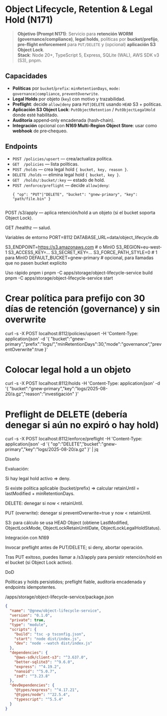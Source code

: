 
# Object Lifecycle, Retention & Legal Hold (N171)

> **Objetivo (Prompt N171)**: Servicio para **retención WORM (governance/compliance)**, **legal holds**, políticas por **bucket/prefijo**, **pre‑flight enforcement** para `PUT/DELETE` y (opcional) **aplicación S3 Object Lock**.  
> **Stack**: Node 20+, TypeScript 5, Express, SQLite (WAL), AWS SDK v3 (S3), pnpm.

## Capacidades
- **Políticas** por `bucket`/`prefix`: `minRetentionDays`, `mode: governance|compliance`, `preventOverwrite`.
- **Legal Holds** por objeto (`key`) con motivo y trazabilidad.
- **Preflight**: decide `allow|deny` para `PUT|DELETE` usando `HEAD` S3 + políticas.
- **Aplicación S3 Object Lock**: `PutObjectRetention` / `PutObjectLegalHold` donde esté habilitado.
- **Auditoría** append‑only encadenada (hash‑chain).
- **Integración** opcional con **N169 Multi‑Region Object Store**: usar como **webhook** de pre‑chequeo.

## Endpoints
- `POST /policies/upsert` — crea/actualiza política.
- `GET  /policies` — lista políticas.
- `POST /holds` — crea legal hold `{ bucket, key, reason }`.
- `DELETE /holds` — elimina legal hold `{ bucket, key }`.
- `GET  /holds/:bucket/:key` — estado de hold.
- `POST /enforce/preflight` — decide `allow|deny`:
  ```jsonc
  { "op": "PUT"|"DELETE", "bucket": "gnew-primary", "key": "path/file.bin" }


POST /s3/apply — aplica retención/hold a un objeto (si el bucket soporta Object Lock).

GET /healthz — salud.

Variables de entorno
PORT=8112
DATABASE_URL=data/object_lifecycle.db

S3_ENDPOINT=https://s3.amazonaws.com      # o MinIO
S3_REGION=eu-west-1
S3_ACCESS_KEY=...
S3_SECRET_KEY=...
S3_FORCE_PATH_STYLE=0                      # 1 para MinIO
DEFAULT_BUCKET=gnew-primary                # opcional, para llamadas que no pasen bucket explícito

Uso rápido
pnpm i
pnpm -C apps/storage/object-lifecycle-service build
pnpm -C apps/storage/object-lifecycle-service start

# Crear política para prefijo con 30 días de retención (governance) y sin overwrite
curl -s -X POST localhost:8112/policies/upsert -H 'Content-Type: application/json' -d '{
  "bucket":"gnew-primary","prefix":"logs/","minRetentionDays":30,"mode":"governance","preventOverwrite":true
}'

# Colocar legal hold a un objeto
curl -s -X POST localhost:8112/holds -H 'Content-Type: application/json' -d '{
  "bucket":"gnew-primary","key":"logs/2025-08-20/a.gz","reason":"investigación"
}'

# Preflight de DELETE (debería denegar si aún no expiró o hay hold)
curl -s -X POST localhost:8112/enforce/preflight -H 'Content-Type: application/json' -d '{
  "op":"DELETE","bucket":"gnew-primary","key":"logs/2025-08-20/a.gz"
}' | jq

Diseño

Evaluación:

Si hay legal hold activo ⇒ deny.

Si existe política aplicable (bucket/prefix) ⇒ calcular retainUntil = lastModified + minRetentionDays.

DELETE: denegar si now < retainUntil.

PUT (overwrite): denegar si preventOverwrite=true y now < retainUntil.

S3: para cálculo se usa HEAD Object (obtiene LastModified, ObjectLockMode, ObjectLockRetainUntilDate, ObjectLockLegalHoldStatus).

Integración con N169

Invocar preflight antes de PUT/DELETE; si deny, abortar operación.

Tras PUT exitoso, puedes llamar a /s3/apply para persistir retención/hold en el bucket (si Object Lock activo).

DoD

Políticas y holds persistidos; preflight fiable, auditoría encadenada y endpoints idempotentes.


/apps/storage/object-lifecycle-service/package.json
```json
{
  "name": "@gnew/object-lifecycle-service",
  "version": "0.1.0",
  "private": true,
  "type": "module",
  "scripts": {
    "build": "tsc -p tsconfig.json",
    "start": "node dist/index.js",
    "dev": "node --watch dist/index.js"
  },
  "dependencies": {
    "@aws-sdk/client-s3": "^3.637.0",
    "better-sqlite3": "^9.6.0",
    "express": "^4.19.2",
    "nanoid": "^5.0.7",
    "zod": "^3.23.8"
  },
  "devDependencies": {
    "@types/express": "^4.17.21",
    "@types/node": "^22.5.4",
    "typescript": "^5.5.4"
  }
}


